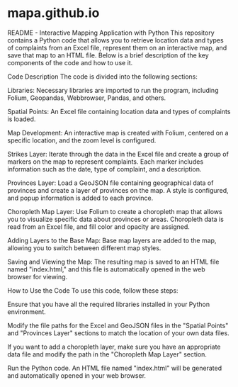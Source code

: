 # mapa.github.io

README - Interactive Mapping Application with Python
This repository contains a Python code that allows you to retrieve location data and types of complaints from an Excel file, represent them on an interactive map, and save that map to an HTML file. Below is a brief description of the key components of the code and how to use it.

Code Description
The code is divided into the following sections:

Libraries: Necessary libraries are imported to run the program, including Folium, Geopandas, Webbrowser, Pandas, and others.

Spatial Points: An Excel file containing location data and types of complaints is loaded.

Map Development: An interactive map is created with Folium, centered on a specific location, and the zoom level is configured.

Strikes Layer: Iterate through the data in the Excel file and create a group of markers on the map to represent complaints. Each marker includes information such as the date, type of complaint, and a description.

Provinces Layer: Load a GeoJSON file containing geographical data of provinces and create a layer of provinces on the map. A style is configured, and popup information is added to each province.

Choropleth Map Layer: Use Folium to create a choropleth map that allows you to visualize specific data about provinces or areas. Choropleth data is read from an Excel file, and fill color and opacity are assigned.

Adding Layers to the Base Map: Base map layers are added to the map, allowing you to switch between different map styles.

Saving and Viewing the Map: The resulting map is saved to an HTML file named "index.html," and this file is automatically opened in the web browser for viewing.

How to Use the Code
To use this code, follow these steps:

Ensure that you have all the required libraries installed in your Python environment.

Modify the file paths for the Excel and GeoJSON files in the "Spatial Points" and "Provinces Layer" sections to match the location of your own data files.

If you want to add a choropleth layer, make sure you have an appropriate data file and modify the path in the "Choropleth Map Layer" section.

Run the Python code. An HTML file named "index.html" will be generated and automatically opened in your web browser.
